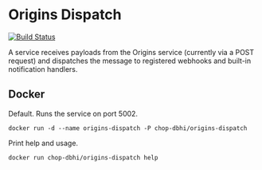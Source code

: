 # Origins Dispatch

[![Build Status](https://travis-ci.org/chop-dbhi/origins-dispatch.svg?branch=master)](https://travis-ci.org/chop-dbhi/origins-dispatch)

A service receives payloads from the Origins service (currently via a POST request) and dispatches the message to registered webhooks and built-in notification handlers.

## Docker

Default. Runs the service on port 5002.

```
docker run -d --name origins-dispatch -P chop-dbhi/origins-dispatch
```

Print help and usage.

```
docker run chop-dbhi/origins-dispatch help
```
